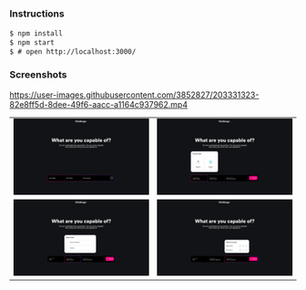 ### Instructions
```
$ npm install
$ npm start
$ # open http://localhost:3000/
```

### Screenshots


https://user-images.githubusercontent.com/3852827/203331323-82e8ff5d-8dee-49f6-aacc-a1164c937962.mp4


| | |
|-|-|
|![](./screenshots/1.png)|![](./screenshots/2.png)|
|![](./screenshots/3.png)|![](./screenshots/4.png)|
